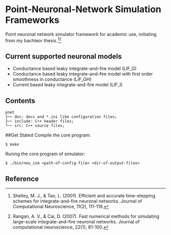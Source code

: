 # Point-Neuronal-Network Simulation Frameworks
Point neuronal network simulator framework for academic use, initiating from my bachleor thesis.[^1][^2]

## Current supported neuronal models
- Conductance based leaky integrate-and-fire model (LIF_G)
- Conductance based leaky integrate-and-fire model with first order smoothness in conductance (LIF_GH)
- Current based leaky integrate-and-fire model (LIF_I)

## Contents
```shell
pnet
├── doc: docs and *.ini like configuration files;
├── include: C++ header files;
└── src: C++ source files;
```
##Get Stated
Compile the core program:

```shell
$ make
```

Runing the core program of simulator:

```shell
$ ./bin/neu_sim <path-of-config-file> <dir-of-output-files>
```

## Reference

[^1]: Shelley, M. J., & Tao, L. (2001). Efficient and accurate time-stepping schemes for integrate-and-fire neuronal networks. Journal of Computational Neuroscience, 11(2), 111-119.

[^2]: Rangan, A. V., & Cai, D. (2007). Fast numerical methods for simulating large-scale integrate-and-fire neuronal networks. Journal of computational neuroscience, 22(1), 81-100.
